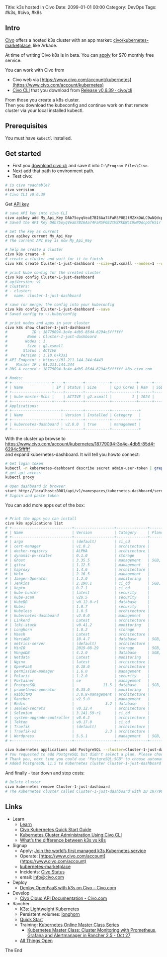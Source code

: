 Title: k3s hosted in Civo
Date: 2099-01-01 00:00
Category: DevOps
Tags: #k3s, #civo, #k8s

## Intro

[Civo](https://www.civo.com/features) offers a hosted k3s cluster with an app market: [civo/kubernetes-marketplace](https://github.com/civo/kubernetes-marketplace), like Arkade.

At time of writing Civo k8s is in beta. You can [apply](https://www.civo.com/kube100) for $70 monthly free service.

You can work with Civo from 
* Civo web via [https://www.civo.com/account/kubernetes](https://www.civo.com/account/kubernetes)
* [Civo CLI](https://www.civo.com/learn/kubernetes-cluster-administration-using-civo-cli) that you download from [Release v0.6.39 · civo/cli](https://github.com/civo/cli/releases/tag/v0.6.39)

From those you create a k8s cluster.  
Then you download the kubeconfig and continue work on that remote cluster via your local installed kubectl.  

## Prerequisites

You must have `kubectl` installed.  

## Get started

* First you [download civo cli](https://github.com/civo/cli/releases/tag/v0.6.39) and save it into `C:\Program Files\Civo`.  
* Next add that path to environment path.  
* Test civo:
```bash
# is civo reachable?
civo verision
# Civo CLI v0.6.39
```

Get [API key](https://www.civo.com/account/security)

```bash
# save API key into civo CLI
civo apikey add My_Api_Key DAb75oyqVeaE7BI6Aa74FaRSP0E2tMZXkDWLC9wNQdcpGfH51r
# Saved the API Key DAb75oyqVeaE7BI6Aa74FaRSP0E2tMZXkDWLC9wNQdcpGfH51r as My_Api_Key

# Set the key as current
civo apikey current My_Api_Key
# The current API Key is now My_Api_Key

# help me create a cluster
civo k8s create -h
# create a cluster and wait for it to finish
civo k8s create Cluster-1-just-dashboard --size=g2.xsmall --nodes=1 --wait -a=kubernetes-dashboard

# print kube config for the created cluster
civo k8s config Cluster-1-just-dashboard
# apiVersion: v1
# clusters:
# - cluster:
#   name: cluster-1-just-dashboard

# save (or merge) the config into your kubeconfig
civo k8s config Cluster-1-just-dashboard --save
# Saved config to ~/.kube/config

# print nodes and apps in your cluster
civo k8s show Cluster-1-just-dashboard
#           ID : 18779094-3e4e-4db5-85d4-6294c5ffffff
#         Name : Cluster-1-just-dashboard
#        Nodes : 1
#         Size : g2.xsmall
#       Status : ACTIVE
#      Version : 1.18.6+k3s1
# API Endpoint : https://91.211.144.244:6443
#    Master IP : 91.211.144.244
# DNS A record : 18779094-3e4e-4db5-85d4-6294c5ffffff.k8s.civo.com

# Nodes:
# +------------------+----+--------+-----------+-----------+------+----------+
# | Name             | IP | Status | Size      | Cpu Cores | Ram  | SSD disk |
# +------------------+----+--------+-----------+-----------+------+----------+
# | kube-master-5cbc |    | ACTIVE | g2.xsmall |         1 | 1024 |       25 |
# +------------------+----+--------+-----------+-----------+------+----------+
# Applications:
# +----------------------+---------+-----------+------------+
# | Name                 | Version | Installed | Category   |
# +----------------------+---------+-----------+------------+
# | kubernetes-dashboard | v2.0.0  | true      | management |
# +----------------------+---------+-----------+------------+
```

With the cluster up browse to  
https://www.civo.com/account/kubernetes/18779094-3e4e-4db5-85d4-6294c5ffffff  
and expand kubernetes-dashboard.
It will tell you howto connect:

```bash
# Get login token
kubectl -n kubernetes-dashboard describe secret admin-user-token | grep ^token
# get api access
kubectl proxy

# Open dashboard in browser
start http://localhost:8001/api/v1/namespaces/kubernetes-dashboard/services/https:kubernetes-dashboard:/proxy/
# Signin and paste token
```

You can add more apps out of the box:  
```bash

# Print the apps you can install
civo k8s applications list
# +---------------------------+------------------+--------------+-----------------+-----------------------------+
# | Name                      | Version          | Category     | Plans           | Dependencies                |
# +---------------------------+------------------+--------------+-----------------+-----------------------------+
# | argo                      | (default)        | ci_cd        |                 |                             |
# | cert-manager              | v1.0.2           | architecture |                 | Helm                        |
# | docker-registry           | ALPHA            | architecture |                 | Helm, cert-manager, Traefik |
# | dynamic-pv-scaler         | 0.1.0            | storage      |                 | prometheus-operator         |
# | Ghost                     | 3.35.5           | management   | 5GB, 10GB, 15GB | longhorn                    |
# | gitea                     | 1.12.5           | management   |                 |                             |
# | haproxy                   | 1.4.6            | architecture |                 |                             |
# | Helm                      | 2.16.5           | management   |                 |                             |
# | Jaeger-Operator           | 1.2.0            | monitoring   |                 |                             |
# | Jenkins                   | 2.190.1          | ci_cd        | 5GB, 10GB, 20GB | Longhorn                    |
# | keptn                     | 0.7.1            | ci_cd        |                 |                             |
# | kube-hunter               | latest           | security     |                 |                             |
# | kube-scan                 | v20.5            | security     |                 |                             |
# | KubeDB                    | v0.12.0-r1       | database     |                 | Longhorn                    |
# | Kubei                     | 1.0.7            | security     |                 |                             |
# | Kubeless                  | 1.0.5            | architecture |                 |                             |
# | kubernetes-dashboard      | v2.0.0           | management   |                 |                             |
# | Linkerd                   | Latest           | architecture |                 |                             |
# | loki-stack                | v0.41.2          | monitoring   |                 | prometheus-operator         |
# | Longhorn                  | 1.0.2            | storage      |                 |                             |
# | Maesh                     | Latest           | architecture |                 | Helm                        |
# | MariaDB                   | 10.4.7           | database     | 5GB, 10GB, 20GB | Longhorn                    |
# | metrics-server            | (default)        | architecture |                 |                             |
# | MinIO                     | 2019-08-29       | storage      | 5GB, 10GB, 20GB | Longhorn                    |
# | MongoDB                   | 4.2.0            | database     | 5GB, 10GB, 20GB | Longhorn                    |
# | Netdata                   | Latest           | monitoring   |                 | Helm                        |
# | Nginx                     | latest           | architecture |                 |                             |
# | OpenFaaS                  | 0.18.0           | architecture |                 | Helm                        |
# | permission-manager        | 1.6.0            | management   |                 |                             |
# | Polaris                   | 1.2.0            | security     |                 |                             |
# | Portainer                 | ce               | management   |                 |                             |
# | PostgreSQL                |             11.5 | database     | 5GB, 10GB, 20GB | Longhorn                    |
# | prometheus-operator       | 0.35.0           | monitoring   |                 |                             |
# | RabbitMQ                  | 3.8.8-management | architecture |                 |                             |
# | Rancher                   | v2.5.0           | management   |                 |                             |
# | Redis                     |              3.2 | database     |                 |                             |
# | sealed-secrets            | v0.12.4          | architecture |                 |                             |
# | Selenium                  | 3.141.59-r1      | ci_cd        |                 |                             |
# | system-upgrade-controller | v0.6.2           | architecture |                 |                             |
# | Tekton                    | v0.17.0          | ci_cd        |                 |                             |
# | Traefik                   | (default)        | architecture |                 |                             |
# | Traefik-v2                |              2.3 | architecture |                 |                             |
# | Wordpress                 | 5.5.1            | management   | 5GB, 10GB, 20GB | longhorn, mariadb:5GB       |
# +---------------------------+------------------+--------------+-----------------+-----------------------------+

civo kubernetes applications add PostgreSQL --cluster=Cluster-1-just-dashboard
# You requested to add PostgreSQL but didn't select a plan. Please choose one... (5GB, 10GB, 20GB) [5GB]: 5GB
# Thank you, next time you could use "PostgreSQL:5GB" to choose automatically
# Added PostgreSQL 11.5 to Kubernetes cluster Cluster-1-just-dashboard

```

And finally - tear down and stop costs:  
```bash
# Delete cluster
civo kubernetes remove Cluster-1-just-dashboard
# The Kubernetes cluster called Cluster-1-just-dashboard with ID 18779094-3e4e-4db5-85d4-6294c5ffffff was deleted
```

## Links

* Learn
    * [Learn](https://www.civo.com/learn)
    * [Civo Kubernetes Quick Start Guide](https://www.civo.com/learn/civo-kubernetes-quick-start-guide)
    * [Kubernetes Cluster Administration Using Civo CLI](https://www.civo.com/learn/kubernetes-cluster-administration-using-civo-cli)
    * [What’s the difference between k3s vs k8s](https://www.civo.com/blog/k8s-vs-k3s)
* Signup
    * Apply: [Join the world’s first managed k3s Kubernetes service](https://www.civo.com/kube100)
    * Operate: [https://www.civo.com/account](https://www.civo.com/account)
    * [kubernetes-marketplace](https://github.com/civo/kubernetes-marketplace)
    * Incidents: [Civo Status](http://status.civo.com/)
    * email: info@civo.com
* Deploy
    * [Deploy OpenFaaS with k3s on Civo – Civo.com](https://www.civo.com/learn/deploy-openfaas-with-k3s-on-civo)
* Develop
    * [Civo Cloud API Documentation - Civo.com](https://www.civo.com/api)
* Rancher
    * [K3s: Lightweight Kubernetes](https://k3s.io/)
    * Persistent volumes: [longhorn](https://github.com/longhorn/longhorn)
    * [Quick Start](https://rancher.com/quick-start/)
    * Training: [Kubernetes Online Master Class Series](https://rancher.com/kubernetes-master-class)
        * [Kubernetes Master Class: Cluster Monitoring with Prometheus, Grafana and Alertmanager in Rancher 2.5 - Oct 27](https://info.rancher.com/kubernetes-master-class-oct27-2020)
    * [All Things Open](https://allthingsopen.6connex.com/event/ATO/en-us/?mcc=ato-day-8am#!/RancherBooth)

The End
